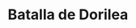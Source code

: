 ﻿---
title: "Batalla de Dorilea"
permalink: periodes_243.html
layout: periode
dataInici: 1097-07-01
sidebar: periodes
pares:
  - id: 222
    title: "Primera Cruzada"
    dataInici: "(1096)"
    dataFi: "(1099)"

fills:
jocsPrincipals:
jocsEscenaris:
jocsEpoca:
  - title: "Ancient Battles Deluxe Expansion Kit 3: Strange Ordnance"
    bggId: 42337
    escenari: "Dorylaeum"

  - title: "Infidel"
    bggId: 62225
    escenari: "Dorylaeum"

  - title: "Epées et croisades"
    bggId: 38925
    escenari: "Dorylaeum"

jocsEpocaEscenaris:
---
